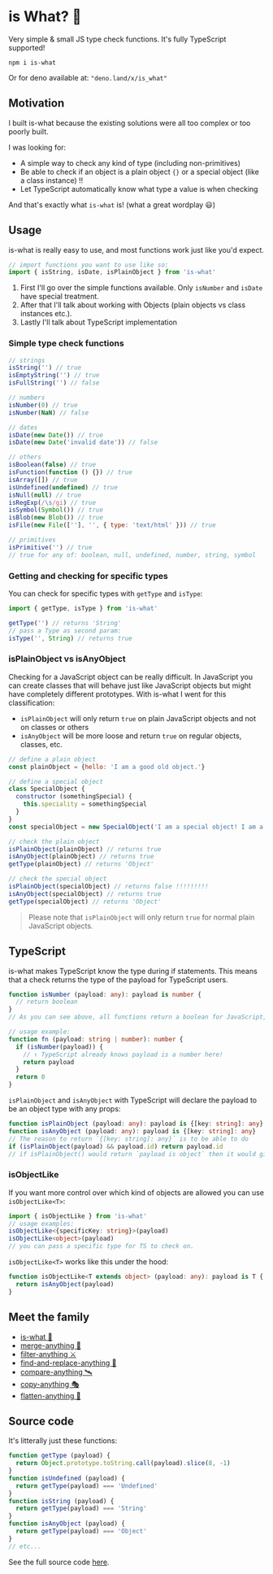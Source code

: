 # is What? 🙉

Very simple &amp; small JS type check functions. It's fully TypeScript supported!

```
npm i is-what
```

Or for deno available at: `"deno.land/x/is_what"`

## Motivation

I built is-what because the existing solutions were all too complex or too poorly built.

I was looking for:

- A simple way to check any kind of type (including non-primitives)
- Be able to check if an object is a plain object `{}` or a special object (like a class instance) ‼️
- Let TypeScript automatically know what type a value is when checking

And that's exactly what `is-what` is! (what a great wordplay 😃)

## Usage

is-what is really easy to use, and most functions work just like you'd expect.

```js
// import functions you want to use like so:
import { isString, isDate, isPlainObject } from 'is-what'
```

1. First I'll go over the simple functions available. Only `isNumber` and `isDate` have special treatment.
2. After that I'll talk about working with Objects (plain objects vs class instances etc.).
3. Lastly I'll talk about TypeScript implementation

### Simple type check functions

```js
// strings
isString('') // true
isEmptyString('') // true
isFullString('') // false

// numbers
isNumber(0) // true
isNumber(NaN) // false

// dates
isDate(new Date()) // true
isDate(new Date('invalid date')) // false

// others
isBoolean(false) // true
isFunction(function () {}) // true
isArray([]) // true
isUndefined(undefined) // true
isNull(null) // true
isRegExp(/\s/gi) // true
isSymbol(Symbol()) // true
isBlob(new Blob()) // true
isFile(new File([''], '', { type: 'text/html' })) // true

// primitives
isPrimitive('') // true
// true for any of: boolean, null, undefined, number, string, symbol
```

### Getting and checking for specific types

You can check for specific types with `getType` and `isType`:

```js
import { getType, isType } from 'is-what'

getType('') // returns 'String'
// pass a Type as second param:
isType('', String) // returns true
```

### isPlainObject vs isAnyObject

Checking for a JavaScript object can be really difficult. In JavaScript you can create classes that will behave just like JavaScript objects but might have completely different prototypes. With is-what I went for this classification:

- `isPlainObject` will only return `true` on plain JavaScript objects and not on classes or others
- `isAnyObject` will be more loose and return `true` on regular objects, classes, etc.

```js
// define a plain object
const plainObject = {hello: 'I am a good old object.'}

// define a special object
class SpecialObject {
  constructor (somethingSpecial) {
    this.speciality = somethingSpecial
  }
}
const specialObject = new SpecialObject('I am a special object! I am a class instance!!!')

// check the plain object
isPlainObject(plainObject) // returns true
isAnyObject(plainObject) // returns true
getType(plainObject) // returns 'Object'

// check the special object
isPlainObject(specialObject) // returns false !!!!!!!!!
isAnyObject(specialObject) // returns true
getType(specialObject) // returns 'Object'
```

> Please note that `isPlainObject` will only return `true` for normal plain JavaScript objects.

## TypeScript

is-what makes TypeScript know the type during if statements. This means that a check returns the type of the payload for TypeScript users.

```ts
function isNumber (payload: any): payload is number {
  // return boolean
}
// As you can see above, all functions return a boolean for JavaScript, but pass the payload type to TypeScript.

// usage example:
function fn (payload: string | number): number {
  if (isNumber(payload)) {
    // ↑ TypeScript already knows payload is a number here!
    return payload
  }
  return 0
}
```

`isPlainObject` and `isAnyObject` with TypeScript will declare the payload to be an object type with any props:

```ts
function isPlainObject (payload: any): payload is {[key: string]: any}
function isAnyObject (payload: any): payload is {[key: string]: any}
// The reason to return `{[key: string]: any}` is to be able to do
if (isPlainObject(payload) && payload.id) return payload.id
// if isPlainObject() would return `payload is object` then it would give an error at `payload.id`
```

### isObjectLike

If you want more control over which kind of objects are allowed you can use `isObjectLike<T>`:

```ts
import { isObjectLike } from 'is-what'
// usage examples:
isObjectLike<{specificKey: string}>(payload)
isObjectLike<object>(payload)
// you can pass a specific type for TS to check on.
```

`isObjectLike<T>` works like this under the hood:

```ts
function isObjectLike<T extends object> (payload: any): payload is T {
  return isAnyObject(payload)
}
```

## Meet the family

- [is-what 🙉](https://github.com/mesqueeb/is-what)
- [merge-anything 🥡](https://github.com/mesqueeb/merge-anything)
- [filter-anything ⚔️](https://github.com/mesqueeb/filter-anything)
- [find-and-replace-anything 🎣](https://github.com/mesqueeb/find-and-replace-anything)
- [compare-anything 🛰](https://github.com/mesqueeb/compare-anything)
- [copy-anything 🎭](https://github.com/mesqueeb/copy-anything)
- [flatten-anything 🏏](https://github.com/mesqueeb/flatten-anything)

## Source code

It's litterally just these functions:

```js
function getType (payload) {
  return Object.prototype.toString.call(payload).slice(8, -1)
}
function isUndefined (payload) {
  return getType(payload) === 'Undefined'
}
function isString (payload) {
  return getType(payload) === 'String'
}
function isAnyObject (payload) {
  return getType(payload) === 'Object'
}
// etc...
```

See the full source code [here](https://github.com/mesqueeb/is-what/blob/master/src/index.ts).
